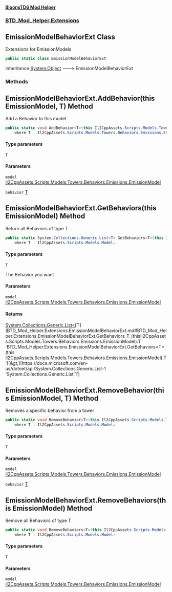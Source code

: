 #### [BloonsTD6 Mod Helper](README.md 'README')
### [BTD_Mod_Helper.Extensions](README.md#BTD_Mod_Helper.Extensions 'BTD_Mod_Helper.Extensions')

## EmissionModelBehaviorExt Class

Extensions for EmissionModels

```csharp
public static class EmissionModelBehaviorExt
```

Inheritance [System.Object](https://docs.microsoft.com/en-us/dotnet/api/System.Object 'System.Object') &#129106; EmissionModelBehaviorExt
### Methods

<a name='BTD_Mod_Helper.Extensions.EmissionModelBehaviorExt.AddBehavior_T_(thisIl2CppAssets.Scripts.Models.Towers.Behaviors.Emissions.EmissionModel,T)'></a>

## EmissionModelBehaviorExt.AddBehavior<T>(this EmissionModel, T) Method

Add a Behavior to this model

```csharp
public static void AddBehavior<T>(this Il2CppAssets.Scripts.Models.Towers.Behaviors.Emissions.EmissionModel model, T behavior)
    where T : Il2CppAssets.Scripts.Models.Towers.Behaviors.Emissions.EmissionBehaviorModel;
```
#### Type parameters

<a name='BTD_Mod_Helper.Extensions.EmissionModelBehaviorExt.AddBehavior_T_(thisIl2CppAssets.Scripts.Models.Towers.Behaviors.Emissions.EmissionModel,T).T'></a>

`T`
#### Parameters

<a name='BTD_Mod_Helper.Extensions.EmissionModelBehaviorExt.AddBehavior_T_(thisIl2CppAssets.Scripts.Models.Towers.Behaviors.Emissions.EmissionModel,T).model'></a>

`model` [Il2CppAssets.Scripts.Models.Towers.Behaviors.Emissions.EmissionModel](https://docs.microsoft.com/en-us/dotnet/api/Il2CppAssets.Scripts.Models.Towers.Behaviors.Emissions.EmissionModel 'Il2CppAssets.Scripts.Models.Towers.Behaviors.Emissions.EmissionModel')

<a name='BTD_Mod_Helper.Extensions.EmissionModelBehaviorExt.AddBehavior_T_(thisIl2CppAssets.Scripts.Models.Towers.Behaviors.Emissions.EmissionModel,T).behavior'></a>

`behavior` [T](BTD_Mod_Helper.Extensions.EmissionModelBehaviorExt.md#BTD_Mod_Helper.Extensions.EmissionModelBehaviorExt.AddBehavior_T_(thisIl2CppAssets.Scripts.Models.Towers.Behaviors.Emissions.EmissionModel,T).T 'BTD_Mod_Helper.Extensions.EmissionModelBehaviorExt.AddBehavior<T>(this Il2CppAssets.Scripts.Models.Towers.Behaviors.Emissions.EmissionModel, T).T')

<a name='BTD_Mod_Helper.Extensions.EmissionModelBehaviorExt.GetBehaviors_T_(thisIl2CppAssets.Scripts.Models.Towers.Behaviors.Emissions.EmissionModel)'></a>

## EmissionModelBehaviorExt.GetBehaviors<T>(this EmissionModel) Method

Return all Behaviors of type T

```csharp
public static System.Collections.Generic.List<T> GetBehaviors<T>(this Il2CppAssets.Scripts.Models.Towers.Behaviors.Emissions.EmissionModel model)
    where T : Il2CppAssets.Scripts.Models.Model;
```
#### Type parameters

<a name='BTD_Mod_Helper.Extensions.EmissionModelBehaviorExt.GetBehaviors_T_(thisIl2CppAssets.Scripts.Models.Towers.Behaviors.Emissions.EmissionModel).T'></a>

`T`

The Behavior you want
#### Parameters

<a name='BTD_Mod_Helper.Extensions.EmissionModelBehaviorExt.GetBehaviors_T_(thisIl2CppAssets.Scripts.Models.Towers.Behaviors.Emissions.EmissionModel).model'></a>

`model` [Il2CppAssets.Scripts.Models.Towers.Behaviors.Emissions.EmissionModel](https://docs.microsoft.com/en-us/dotnet/api/Il2CppAssets.Scripts.Models.Towers.Behaviors.Emissions.EmissionModel 'Il2CppAssets.Scripts.Models.Towers.Behaviors.Emissions.EmissionModel')

#### Returns
[System.Collections.Generic.List&lt;](https://docs.microsoft.com/en-us/dotnet/api/System.Collections.Generic.List-1 'System.Collections.Generic.List`1')[T](BTD_Mod_Helper.Extensions.EmissionModelBehaviorExt.md#BTD_Mod_Helper.Extensions.EmissionModelBehaviorExt.GetBehaviors_T_(thisIl2CppAssets.Scripts.Models.Towers.Behaviors.Emissions.EmissionModel).T 'BTD_Mod_Helper.Extensions.EmissionModelBehaviorExt.GetBehaviors<T>(this Il2CppAssets.Scripts.Models.Towers.Behaviors.Emissions.EmissionModel).T')[&gt;](https://docs.microsoft.com/en-us/dotnet/api/System.Collections.Generic.List-1 'System.Collections.Generic.List`1')

<a name='BTD_Mod_Helper.Extensions.EmissionModelBehaviorExt.RemoveBehavior_T_(thisIl2CppAssets.Scripts.Models.Towers.Behaviors.Emissions.EmissionModel,T)'></a>

## EmissionModelBehaviorExt.RemoveBehavior<T>(this EmissionModel, T) Method

Removes a specific behavior from a tower

```csharp
public static void RemoveBehavior<T>(this Il2CppAssets.Scripts.Models.Towers.Behaviors.Emissions.EmissionModel model, T behavior)
    where T : Il2CppAssets.Scripts.Models.Model;
```
#### Type parameters

<a name='BTD_Mod_Helper.Extensions.EmissionModelBehaviorExt.RemoveBehavior_T_(thisIl2CppAssets.Scripts.Models.Towers.Behaviors.Emissions.EmissionModel,T).T'></a>

`T`
#### Parameters

<a name='BTD_Mod_Helper.Extensions.EmissionModelBehaviorExt.RemoveBehavior_T_(thisIl2CppAssets.Scripts.Models.Towers.Behaviors.Emissions.EmissionModel,T).model'></a>

`model` [Il2CppAssets.Scripts.Models.Towers.Behaviors.Emissions.EmissionModel](https://docs.microsoft.com/en-us/dotnet/api/Il2CppAssets.Scripts.Models.Towers.Behaviors.Emissions.EmissionModel 'Il2CppAssets.Scripts.Models.Towers.Behaviors.Emissions.EmissionModel')

<a name='BTD_Mod_Helper.Extensions.EmissionModelBehaviorExt.RemoveBehavior_T_(thisIl2CppAssets.Scripts.Models.Towers.Behaviors.Emissions.EmissionModel,T).behavior'></a>

`behavior` [T](BTD_Mod_Helper.Extensions.EmissionModelBehaviorExt.md#BTD_Mod_Helper.Extensions.EmissionModelBehaviorExt.RemoveBehavior_T_(thisIl2CppAssets.Scripts.Models.Towers.Behaviors.Emissions.EmissionModel,T).T 'BTD_Mod_Helper.Extensions.EmissionModelBehaviorExt.RemoveBehavior<T>(this Il2CppAssets.Scripts.Models.Towers.Behaviors.Emissions.EmissionModel, T).T')

<a name='BTD_Mod_Helper.Extensions.EmissionModelBehaviorExt.RemoveBehaviors_T_(thisIl2CppAssets.Scripts.Models.Towers.Behaviors.Emissions.EmissionModel)'></a>

## EmissionModelBehaviorExt.RemoveBehaviors<T>(this EmissionModel) Method

Remove all Behaviors of type T

```csharp
public static void RemoveBehaviors<T>(this Il2CppAssets.Scripts.Models.Towers.Behaviors.Emissions.EmissionModel model)
    where T : Il2CppAssets.Scripts.Models.Model;
```
#### Type parameters

<a name='BTD_Mod_Helper.Extensions.EmissionModelBehaviorExt.RemoveBehaviors_T_(thisIl2CppAssets.Scripts.Models.Towers.Behaviors.Emissions.EmissionModel).T'></a>

`T`
#### Parameters

<a name='BTD_Mod_Helper.Extensions.EmissionModelBehaviorExt.RemoveBehaviors_T_(thisIl2CppAssets.Scripts.Models.Towers.Behaviors.Emissions.EmissionModel).model'></a>

`model` [Il2CppAssets.Scripts.Models.Towers.Behaviors.Emissions.EmissionModel](https://docs.microsoft.com/en-us/dotnet/api/Il2CppAssets.Scripts.Models.Towers.Behaviors.Emissions.EmissionModel 'Il2CppAssets.Scripts.Models.Towers.Behaviors.Emissions.EmissionModel')